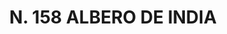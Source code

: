 ---
title: "N. 158 ALBERO DE INDIA"
plant-name: "N. 158"
plant-number: "158"
plant-img1: "/assets/img/plant158_verso.jpg"
plant-img2: "/assets/img/plant158.jpg"
plant-xml: "/assets/xml/plant158.xml"
plant-title: "N. 158 ALBERO DE INDIA"
plant-taxon-link: ""
plant-taxon-content: ""
layout: single-xml
---